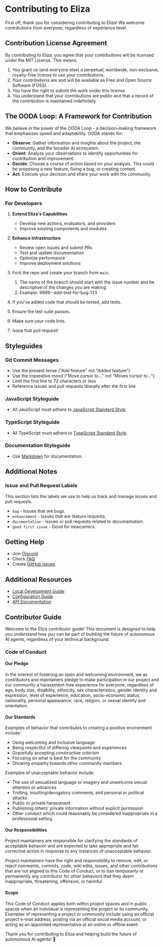 # Contributing to Eliza

First off, thank you for considering contributing to Eliza! We welcome contributions from everyone, regardless of experience level.

## Contribution License Agreement

By contributing to Eliza, you agree that your contributions will be licensed under the MIT License. This means:

1. You grant us (and everyone else) a perpetual, worldwide, non-exclusive, royalty-free license to use your contributions.
2. Your contributions are and will be available as Free and Open Source Software (FOSS).
3. You have the right to submit the work under this license.
4. You understand that your contributions are public and that a record of the contribution is maintained indefinitely.

## The OODA Loop: A Framework for Contribution

We believe in the power of the OODA Loop - a decision-making framework that emphasizes speed and adaptability. OODA stands for:

- **Observe**: Gather information and insights about the project, the community, and the broader AI ecosystem.
- **Orient**: Analyze your observations to identify opportunities for contribution and improvement.
- **Decide**: Choose a course of action based on your analysis. This could be proposing a new feature, fixing a bug, or creating content.
- **Act**: Execute your decision and share your work with the community.

## How to Contribute

### For Developers

1. **Extend Eliza's Capabilities**

    - Develop new actions, evaluators, and providers
    - Improve existing components and modules

2. **Enhance Infrastructure**

    - Review open issues and submit PRs
    - Test and update documentation
    - Optimize performance
    - Improve deployment solutions

3. Fork the repo and create your branch from `main`.
    1. The name of the branch should start with the issue number and be descriptive of the changes you are making.
    2. Example: 9999--add-test-for-bug-123
4. If you've added code that should be tested, add tests.
5. Ensure the test suite passes.
6. Make sure your code lints.
7. Issue that pull request!

## Styleguides

### Git Commit Messages

- Use the present tense ("Add feature" not "Added feature")
- Use the imperative mood ("Move cursor to..." not "Moves cursor to...")
- Limit the first line to 72 characters or less
- Reference issues and pull requests liberally after the first line

### JavaScript Styleguide

- All JavaScript must adhere to [JavaScript Standard Style](https://standardjs.com/).

### TypeScript Styleguide

- All TypeScript must adhere to [TypeScript Standard Style](https://github.com/standard/ts-standard).

### Documentation Styleguide

- Use [Markdown](https://daringfireball.net/projects/markdown/) for documentation.

## Additional Notes

### Issue and Pull Request Labels

This section lists the labels we use to help us track and manage issues and pull requests.

- `bug` - Issues that are bugs.
- `enhancement` - Issues that are feature requests.
- `documentation` - Issues or pull requests related to documentation.
- `good first issue` - Good for newcomers.

## Getting Help

- Join [Discord](https://discord.gg/ai16z)
- Check [FAQ](docs/docs/faq.md)
- Create [GitHub issues](https://github.com/elizaOS/eliza/issues)

## Additional Resources

- [Local Development Guide](docs/notes/local-development.md)
- [Configuration Guide](docs/docs/guides/configuration.md)
- [API Documentation](docs/api)

## Contributor Guide

Welcome to the Eliza contributor guide! This document is designed to help you understand how you can be part of building the future of autonomous AI agents, regardless of your technical background.

### Code of Conduct

#### Our Pledge

In the interest of fostering an open and welcoming environment, we as contributors and maintainers pledge to make participation in our project and our community a harassment-free experience for everyone, regardless of age, body size, disability, ethnicity, sex characteristics, gender identity and expression, level of experience, education, socio-economic status, nationality, personal appearance, race, religion, or sexual identity and orientation.

#### Our Standards

Examples of behavior that contributes to creating a positive environment include:

- Using welcoming and inclusive language
- Being respectful of differing viewpoints and experiences
- Gracefully accepting constructive criticism
- Focusing on what is best for the community
- Showing empathy towards other community members

Examples of unacceptable behavior include:

- The use of sexualized language or imagery and unwelcome sexual attention or advances
- Trolling, insulting/derogatory comments, and personal or political attacks
- Public or private harassment
- Publishing others' private information without explicit permission
- Other conduct which could reasonably be considered inappropriate in a professional setting

#### Our Responsibilities

Project maintainers are responsible for clarifying the standards of acceptable behavior and are expected to take appropriate and fair corrective action in response to any instances of unacceptable behavior.

Project maintainers have the right and responsibility to remove, edit, or reject comments, commits, code, wiki edits, issues, and other contributions that are not aligned to this Code of Conduct, or to ban temporarily or permanently any contributor for other behaviors that they deem inappropriate, threatening, offensive, or harmful.

#### Scope

This Code of Conduct applies both within project spaces and in public spaces when an individual is representing the project or its community. Examples of representing a project or community include using an official project e-mail address, posting via an official social media account, or acting as an appointed representative at an online or offline event.

Thank you for contributing to Eliza and helping build the future of autonomous AI agents! 🎉

